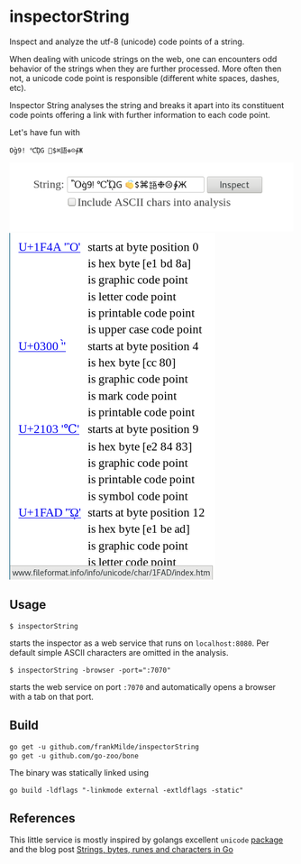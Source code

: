 # inspectorString
Inspect and analyze the utf-8 (unicode) code points of a string.

When dealing with unicode strings on the web, one can encounters odd
behavior of the strings when they are further processed. More often then
not, a unicode code point is responsible (different white spaces, dashes,
etc).

Inspector String analyses the string and breaks it apart into its
constituent code points offering a link with further information to each
code point.

Let's have fun with
```
Ὂg̀9! ℃ᾭG 👏$⌘語❉☹∳Ж
```

![Inspector](images/form.png)
![Analysis](images/result.png)

## Usage

```
$ inspectorString
```
starts the inspector as a web service that runs on `localhost:8080`. Per
default simple ASCII characters are omitted in the analysis.

```
$ inspectorString -browser -port=":7070"
```
starts the web service on port `:7070` and automatically opens a browser
with a tab on that port.

## Build

```
go get -u github.com/frankMilde/inspectorString
go get -u github.com/go-zoo/bone
```

The binary was statically linked using

```
go build -ldflags "-linkmode external -extldflags -static"
```

## References

This little service is mostly inspired by golangs excellent `unicode`
[package](https://golang.org/pkg/unicode/) and the blog post
[Strings, bytes, runes and characters in Go](https://blog.golang.org/strings)
